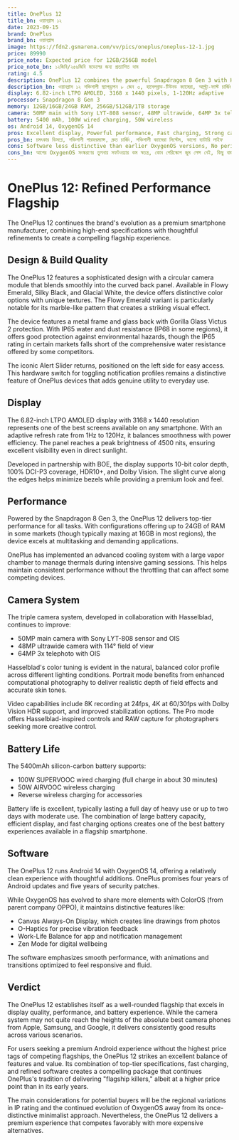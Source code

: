 ```yaml
---
title: OnePlus 12
title_bn: ওয়ানপ্লাস ১২
date: 2023-09-15
brand: OnePlus
brand_bn: ওয়ানপ্লাস
image: https://fdn2.gsmarena.com/vv/pics/oneplus/oneplus-12-1.jpg
price: 89990
price_note: Expected price for 12GB/256GB model
price_note_bn: ১২জিবি/২৫৬জিবি মডেলের জন্য প্রত্যাশিত দাম
rating: 4.5
description: OnePlus 12 combines the powerful Snapdragon 8 Gen 3 with Hasselblad-tuned cameras, ultra-fast charging, and a stunning 2K LTPO display in a premium package.
description_bn: ওয়ানপ্লাস ১২ শক্তিশালী স্ন্যাপড্রাগন ৮ জেন ৩, হাসেলব্লাড-টিউনড ক্যামেরা, আল্ট্রা-ফাস্ট চার্জিং এবং একটি প্রিমিয়াম প্যাকেজে চমৎকার 2K LTPO ডিসপ্লে একত্রিত করেছে।
display: 6.82-inch LTPO AMOLED, 3168 x 1440 pixels, 1-120Hz adaptive
processor: Snapdragon 8 Gen 3
memory: 12GB/16GB/24GB RAM, 256GB/512GB/1TB storage
camera: 50MP main with Sony LYT-808 sensor, 48MP ultrawide, 64MP 3x telephoto; 32MP front
battery: 5400 mAh, 100W wired charging, 50W wireless
os: Android 14, OxygenOS 14
pros: Excellent display, Powerful performance, Fast charging, Strong camera system, Good battery life
pros_bn: চমৎকার ডিসপ্লে, শক্তিশালী পারফরম্যান্স, দ্রুত চার্জিং, শক্তিশালী ক্যামেরা সিস্টেম, ভালো ব্যাটারি লাইফ
cons: Software less distinctive than earlier OxygenOS versions, No periscope zoom lens, Limited availability in some markets, No IP68 rating in all regions
cons_bn: আগের OxygenOS সংস্করণের তুলনায় সফটওয়্যার কম স্বতন্ত্র, কোন পেরিস্কোপ জুম লেন্স নেই, কিছু বাজারে সীমিত উপলব্ধতা, সব অঞ্চলে আইপি৬৮ রেটিং নেই
---
```


# OnePlus 12: Refined Performance Flagship

The OnePlus 12 continues the brand's evolution as a premium smartphone manufacturer, combining high-end specifications with thoughtful refinements to create a compelling flagship experience.

## Design & Build Quality

The OnePlus 12 features a sophisticated design with a circular camera module that blends smoothly into the curved back panel. Available in Flowy Emerald, Silky Black, and Glacial White, the device offers distinctive color options with unique textures. The Flowy Emerald variant is particularly notable for its marble-like pattern that creates a striking visual effect.

The device features a metal frame and glass back with Gorilla Glass Victus 2 protection. With IP65 water and dust resistance (IP68 in some regions), it offers good protection against environmental hazards, though the IP65 rating in certain markets falls short of the comprehensive water resistance offered by some competitors.

The iconic Alert Slider returns, positioned on the left side for easy access. This hardware switch for toggling notification profiles remains a distinctive feature of OnePlus devices that adds genuine utility to everyday use.

## Display

The 6.82-inch LTPO AMOLED display with 3168 x 1440 resolution represents one of the best screens available on any smartphone. With an adaptive refresh rate from 1Hz to 120Hz, it balances smoothness with power efficiency. The panel reaches a peak brightness of 4500 nits, ensuring excellent visibility even in direct sunlight.

Developed in partnership with BOE, the display supports 10-bit color depth, 100% DCI-P3 coverage, HDR10+, and Dolby Vision. The slight curve along the edges helps minimize bezels while providing a premium look and feel.

## Performance

Powered by the Snapdragon 8 Gen 3, the OnePlus 12 delivers top-tier performance for all tasks. With configurations offering up to 24GB of RAM in some markets (though typically maxing at 16GB in most regions), the device excels at multitasking and demanding applications.

OnePlus has implemented an advanced cooling system with a large vapor chamber to manage thermals during intensive gaming sessions. This helps maintain consistent performance without the throttling that can affect some competing devices.

## Camera System

The triple camera system, developed in collaboration with Hasselblad, continues to improve:

- 50MP main camera with Sony LYT-808 sensor and OIS
- 48MP ultrawide camera with 114° field of view
- 64MP 3x telephoto with OIS

Hasselblad's color tuning is evident in the natural, balanced color profile across different lighting conditions. Portrait mode benefits from enhanced computational photography to deliver realistic depth of field effects and accurate skin tones.

Video capabilities include 8K recording at 24fps, 4K at 60/30fps with Dolby Vision HDR support, and improved stabilization options. The Pro mode offers Hasselblad-inspired controls and RAW capture for photographers seeking more creative control.

## Battery Life

The 5400mAh silicon-carbon battery supports:

- 100W SUPERVOOC wired charging (full charge in about 30 minutes)
- 50W AIRVOOC wireless charging
- Reverse wireless charging for accessories

Battery life is excellent, typically lasting a full day of heavy use or up to two days with moderate use. The combination of large battery capacity, efficient display, and fast charging options creates one of the best battery experiences available in a flagship smartphone.

## Software

The OnePlus 12 runs Android 14 with OxygenOS 14, offering a relatively clean experience with thoughtful additions. OnePlus promises four years of Android updates and five years of security patches.

While OxygenOS has evolved to share more elements with ColorOS (from parent company OPPO), it maintains distinctive features like:

- Canvas Always-On Display, which creates line drawings from photos
- O-Haptics for precise vibration feedback
- Work-Life Balance for app and notification management
- Zen Mode for digital wellbeing

The software emphasizes smooth performance, with animations and transitions optimized to feel responsive and fluid.

## Verdict

The OnePlus 12 establishes itself as a well-rounded flagship that excels in display quality, performance, and battery experience. While the camera system may not quite reach the heights of the absolute best camera phones from Apple, Samsung, and Google, it delivers consistently good results across various scenarios.

For users seeking a premium Android experience without the highest price tags of competing flagships, the OnePlus 12 strikes an excellent balance of features and value. Its combination of top-tier specifications, fast charging, and refined software creates a compelling package that continues OnePlus's tradition of delivering "flagship killers," albeit at a higher price point than in its early years.

The main considerations for potential buyers will be the regional variations in IP rating and the continued evolution of OxygenOS away from its once-distinctive minimalist approach. Nevertheless, the OnePlus 12 delivers a premium experience that competes favorably with more expensive alternatives.
